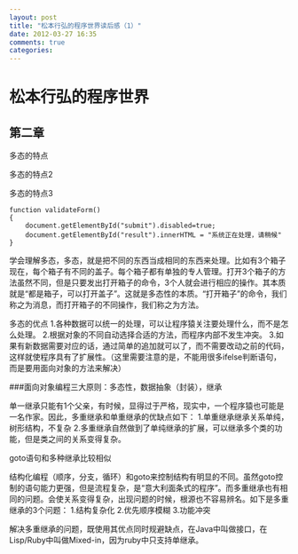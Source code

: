 ```yaml
---
layout: post
title: "松本行弘的程序世界读后感（1）"
date: 2012-03-27 16:35
comments: true
categories: 
---
```


松本行弘的程序世界
=============

第二章
-------------

多态的特点

多态的特点2

多态的特点3

	function validateForm()
	{
	    document.getElementById("submit").disabled=true; 
	    document.getElementById("result").innerHTML = "系统正在处理，请稍候"
	}

学会理解多态，多态，就是把不同的东西当成相同的东西来处理。比如有3个箱子现在，每个箱子有不同的盖子。每个箱子都有单独的专人管理。打开3个箱子的方法虽然不同，但是只要发出打开箱子的命令，3个人就会进行相应的操作。其本质就是“都是箱子，可以打开盖子”。这就是多态性的本质。“打开箱子”的命令，我们称之为消息，而打开箱子的不同操作，我们称之为方法。

多态的优点
1.各种数据可以统一的处理，可以让程序猿关注要处理什么，而不是怎么处理。
2.根据对象的不同自动选择合适的方法，而程序内部不发生冲突。
3.如果有新数据需要对应的话，通过简单的追加就可以了，而不需要改动之前的代码，这样就使程序具有了扩展性。（这里需要注意的是，不能用很多ifelse判断语句，而是要用面向对象的方法来解决）

###面向对象编程三大原则：多态性，数据抽象（封装），继承

单一继承只能有1个父亲，有时候，显得过于严格，现实中，一个程序猿也可能是一名作家。因此，多重继承和单重继承的优缺点如下：
1.单重继承继承关系单纯，树形结构，不复杂
2.多重继承自然做到了单纯继承的扩展，可以继承多个类的功能，但是类之间的关系变得复杂。

goto语句和多种继承比较相似

结构化编程（顺序，分支，循环）和goto来控制结构有明显的不同。虽然goto控制的语句能力更强，但是流程复杂，是“意大利面条式的程序”。而多重继承也有相同的问题。会使关系变得复杂，出现问题的时候，根源也不容易辨名。如下是多重继承的3个问题：
1.结构复杂化
2.优先顺序模糊
3.功能冲突

解决多重继承的问题，既使用其优点同时规避缺点，在Java中叫做接口，在Lisp/Ruby中叫做Mixed-in，因为ruby中只支持单继承。

